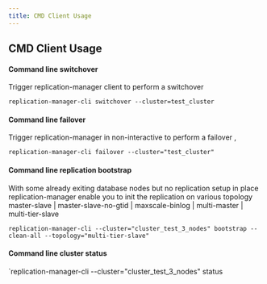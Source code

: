 ```yaml
---
title: CMD Client Usage
---
```


## CMD Client Usage

#### Command line switchover

Trigger replication-manager client to perform a switchover

`replication-manager-cli switchover --cluster=test_cluster`

#### Command line failover

Trigger replication-manager in non-interactive to perform a failover ,

`replication-manager-cli failover --cluster="test_cluster"`

#### Command line replication bootstrap

With some already exiting database nodes but no replication setup in place replication-manager enable you to init the replication on various topology
master-slave | master-slave-no-gtid | maxscale-binlog | multi-master | multi-tier-slave

`replication-manager-cli --cluster="cluster_test_3_nodes" bootstrap --clean-all --topology="multi-tier-slave"`

#### Command line cluster status

`replication-manager-cli --cluster="cluster_test_3_nodes" status

